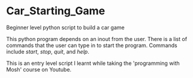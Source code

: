 # Car_Starting_Game
Beginner level python script to build a car game

This python program depends on an inout from the user. There is a list of commands that the user can type in to start the program. Commands include _start_, _stop_, _quit_, and _help_. 

This is an entry level script I learnt while taking the 'programming with Mosh' course on Youtube.
